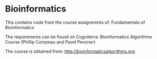 # Bioinformatics

This contains code from the course assignemnts of: Fundamentals of Bioinformatics 

The requirements can be found on Cogniterra: Bioinformatics Algorithms Course (Phillip Compeau and Pavel Pevzner)

The course is obtained from: http://bioinformaticsalgorithms.org
